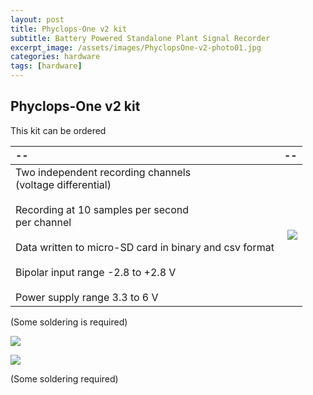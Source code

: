 ```yaml
---
layout: post
title: Phyclops-One v2 kit
subtitle: Battery Powered Standalone Plant Signal Recorder
excerpt_image: /assets/images/PhyclopsOne-v2-photo01.jpg
categories: hardware
tags: [hardware]
---
```


## Phyclops-One v2 kit
This kit can be ordered 

|--|--|
| :---- | --------------: | 
| Two independent recording channels<br>(voltage differential) <br><br> Recording at 10 samples per second<br>per channel <br><br> Data written to micro-SD card in binary and csv format <br><br> Bipolar input range -2.8 to +2.8 V <br><br> Power supply range 3.3 to 6 V |  ![][PHOTO1]    |

(Some soldering is required)

![][PHOTO1]

![][PHOTO2]

(Some soldering required)

[PHOTO1]: /assets/images/PhyclopsOne-v2-photo01.jpg
[PHOTO2]: /assets/images/PhyclopsOne-v2-photo02.jpg
